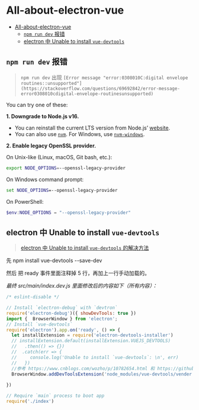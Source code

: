 <!--
 * @Description: 
 * @Author: alphapenng
 * @Github: 
 * @Date: 2023-08-20 11:46:11
 * @LastEditors: alphapenng
 * @LastEditTime: 2023-09-23 14:01:42
 * @FilePath: /balabala/content/electron-vue/all-about-electron-vue.md
-->
# All-about-electron-vue

- [All-about-electron-vue](#all-about-electron-vue)
  - [`npm run dev` 报错](#npm-run-dev-报错)
  - [electron 中 Unable to install `vue-devtools`](#electron-中-unable-to-install-vue-devtools)

## `npm run dev` 报错

> `npm run dev` 出现 `[Error message "error:0308010C:digital envelope routines::unsupported"](https://stackoverflow.com/questions/69692842/error-message-error0308010cdigital-envelope-routinesunsupported)`

You can try one of these:

**1. Downgrade to Node.js v16.**

- You can reinstall the current LTS version from Node.js’ [website](https://nodejs.org/en/download/releases/).
- You can also use [`nvm`](https://github.com/nvm-sh/nvm). For Windows, use [`nvm-windows`](https://github.com/coreybutler/nvm-windows).

**2. Enable legacy OpenSSL provider.**

On Unix-like (Linux, macOS, Git bash, etc.):

```bash
export NODE_OPTIONS=--openssl-legacy-provider
```

On Windows command prompt:

```cmd
set NODE_OPTIONS=--openssl-legacy-provider
```

On PowerShell:

```powershell
$env:NODE_OPTIONS = "--openssl-legacy-provider"
```

## electron 中 Unable to install `vue-devtools`

> [electron 中 Unable to install `vue-devtools` 的解决方法](https://www.cnblogs.com/william1994/p/13894822.html)

先 npm install vue-devtools --save-dev

然后 把 ready 事件里面注释掉 5 行，再加上一行手动加载的。

*最终 src/main/index.dev.js 里面修改后的内容如下（所有内容）：*

```javascript
/* eslint-disable */

// Install `electron-debug` with `devtron`
require('electron-debug')({ showDevTools: true })
import {  BrowserWindow } from 'electron';
// Install `vue-devtools`
require('electron').app.on('ready', () => {
  let installExtension = require('electron-devtools-installer')
  // installExtension.default(installExtension.VUEJS_DEVTOOLS)
  //   .then(() => {})
  //  .catch(err => {
  //     console.log('Unable to install `vue-devtools`: \n', err)
  //   })
  //参考 https://www.cnblogs.com/wozho/p/10782654.html 和 https://github.com/SimulatedGREG/electron-vue/issues/242
  BrowserWindow.addDevToolsExtension('node_modules/vue-devtools/vender')  //手动加载vue-devtools，前提是 npm install vue-devtools --save-dev
  
})

// Require `main` process to boot app
require('./index')
```
